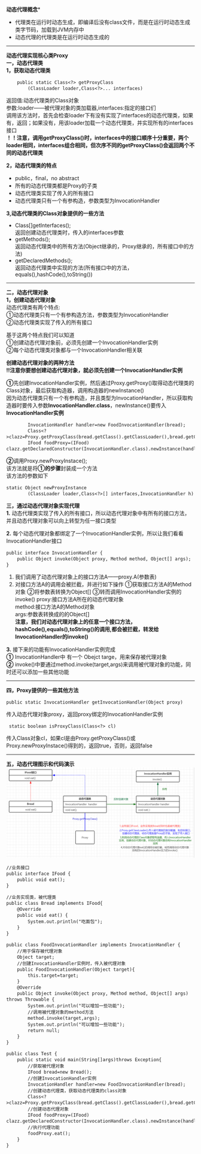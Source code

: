 **动态代理概念***  
* 代理类在运行时动态生成，即编译后没有class文件，而是在运行时动态生成类字节码，加载到JVM内存中
* 动态代理的代理类是在运行时动态生成的  
***
**动态代理实现核心类Proxy**   
**一，动态代理类**   
**1，获取动态代理类**  
```
    public static Class<?> getProxyClass
        (ClassLoader loader,Class<?>... interfaces)
```
返回值:动态代理类的Class对象  
参数:loader——被代理对象的类加载器,interfaces:指定的接口们  
调用该方法时，首先会检查loader下有没有实现了interfaces的动态代理类，如果有，返回；如果没有，用该loader加载一个动态代理类，并实现所有的interfaces接口  
**！！注意，调用getProxyClass()时，interfaces中的接口顺序十分重要，两个loader相同，interfaces组合相同，但次序不同的getProxyClass()会返回两个不同的动态代理类**   

**2，动态代理类的特点**  
* public，final，no abstract
* 所有的动态代理类都是Proxy的子类
* 动态代理类实现了传入的所有接口
* 动态代理类只有一个有参构造，参数类型为InvocationHandler    

**3,动态代理类的Class对象提供的一些方法**  
* Class[]getInterfaces();  
返回创建动态代理类时，传入的interfaces参数  
* getMethods();   
返回动态代理类中的所有方法(Object继承的，Proxy继承的，所有接口中的方法)
* getDeclaredMethods();   
返回动态代理类中实现的方法(所有接口中的方法，equals(),hashCode(),toString())
    

***
**二，动态代理对象**   
**1，创建动态代理对象**   
动态代理类有两个特点:   
①动态代理类只有一个有参构造方法，参数类型为InvocationHandler  
②动态代理类实现了传入的所有接口  

基于这两个特点我们可以知道    
①创建动态代理对象前，必须先创建一个InvocationHandler实例  
②每个动态代理类对象都与一个InvocationHandler相关联  

**创建动态代理对象的两种方法**  
**!!注意你要想创建动态代理对象，就必须先创建一个InvocationHandler实例**  

**①**先创建InvocationHandler实例，然后通过Proxy.getProxy()取得动态代理类的Class对象，最后获取构造器，调用构造器的newInstance()  
因为动态代理类只有一个有参构造，并且类型为InvocationHandler，所以获取构造器时要传入参数**InvocationHandler.class**，newInstance()要传入**InvocationHandler实例**
```
        InvocationHandler handler=new FoodInvocationHandler(bread);
        Class<?>clazz=Proxy.getProxyClass(bread.getClass().getClassLoader(),bread.getClass().getInterfaces());
        IFood foodProxy=(IFood) clazz.getDeclaredConstructor(InvocationHandler.class).newInstance(handler);
```

**②**调用Proxy.newProxyInstace();  
该方法就是将**①的步骤**封装成一个方法  
该方法的参数如下  
```
static Object newProxyInstance
        (ClassLoader loader,Class<?>[] interfaces,InvocationHandler h)
```  

**三，通过动态代理对象实现代理**  
**1.** 动态代理类实现了传入的所有接口，所以动态代理对象中有所有的接口方法，并且动态代理对象可以向上转型为任一接口类型  

**2.** 每个动态代理对象都绑定了一个InvocationHandler实例，所以让我们看看InvocationHandler接口  
```
public interface InvocationHandler {
    public Object invoke(Object proxy, Method method, Object[] args);
}
```
1. 我们调用了动态代理对象上的接口方法A——proxy.A(参数表)
2. 对接口方法A的调用会被拦截，并进行如下操作
①获取接口方法A的Method对象 
   ②将参数表转换为Object[]
   ③转而调用InvocationHandler实例的invoke() 
   proxy:接口方法A所在的动态代理对象    
   method:接口方法A的Method对象  
   args:参数表转换成的的Object[]  
   **注意，我们对动态代理对象上的任意一个接口方法，hashCode(),equals(),toString()的调用,都会被拦截，转发给InvocationHandler的invoke()**
    
**3.** 接下来的功能有InvocationHandler实例完成  
**①** InvocationHandler中 有一个 Obejct targe，用来保存被代理对象   
**②** invoke()中要通过method.invoke(target,args)来调用被代理对象的功能，同时还可以添加一些其他功能

***
**四，Proxy提供的一些其他方法**
```
public static InvocationHandler getInvocationHandler(Object proxy)
```
传入动态代理对象proxy，返回proxy绑定的InvocationHandler实例  
```
 static boolean isProxyClass(Class<?> cl)
``` 
传入Class对象cl，如果cl是由Proxy.getProxyClass()或Proxy.newProxyInstace()得到的，返回true，否则，返回false
***
**五，动态代理图示和代码演示**
![alt 属性文本](pictrue/img_7.png)
```
//业务接口
public interface IFood {
    public void eat();
}
```
```
//业务实现类，被代理类
public class Bread implements IFood{
    @Override
    public void eat() {
        System.out.println("吃面包");
    }
}
```
```
public class FoodInvocationHandler implements InvocationHandler {
    //用于保存被代理对象
    Object target;
    //创建InvocationHandler实例时，传入被代理对象
    public FoodInvocationHandler(Object target){
        this.target=target;
    }
    @Override
    public Object invoke(Object proxy, Method method, Object[] args) throws Throwable {
        System.out.println("可以增加一些功能");
        //调用被代理对象的method方法
        method.invoke(target,args);
        System.out.println("可以增加一些功能");
        return null;
    }
}
```
```  
public class Test {
    public static void main(String[]args)throws Exception{
        //获取被代理对象
        IFood bread=new Bread();
        //创建InvocationHandler实例
        InvocationHandler handler=new FoodInvocationHandler(bread);
        //创建动态代理类，获取动态代理类的class对象
        Class<?>clazz=Proxy.getProxyClass(bread.getClass().getClassLoader(),bread.getClass().getInterfaces());
        //创建动态代理对象
        IFood foodProxy=(IFood) clazz.getDeclaredConstructor(InvocationHandler.class).newInstance(handler);
        //执行代理功能
        foodProxy.eat();
    }
}
```







